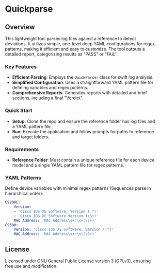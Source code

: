 # Quickparse

## Overview
This lightweight tool parses log files against a reference to detect deviations. It utilizes simple, one-level deep YAML configurations for regex patterns, making it efficient and easy to customize. The tool outputs a detailed report, categorizing results as "PASS" or "FAIL".

### Key Features
- **Efficient Parsing**: Employs the `QuickParser` class for swift log analysis.
- **Simplified Configuration**: Uses a straightforward YAML pattern file for defining variables and regex patterns.
- **Comprehensive Reports**: Generates reports with detailed and brief sections, including a final "Verdict".

### Quick Start
- **Setup**: Clone the repo and ensure the reference folder has log files and a YAML pattern file.
- **Run**: Execute the application and follow prompts for paths to reference and target folders.

### Requirements
- **Reference Folder**: Must contain a unique reference file for each device model and a single YAML pattern file for regex patterns.

### YAML Patterns
Define device variables with minimal regex patterns (Sequences parse in hierarchical order):

```yaml
C9200L:
    Version:
    - 'Cisco IOS XE Software, Version (.*)'
    - 'Cisco IOS XE Software Version (\S+)'
    MAC Address: 'MAC Address\s+:\s+(\S+)'
C9300:
    Version: 'Cisco IOS XE Software, Version (.*)'
    MAC Address: 'MAC Address\s+:\s+(\S+)'
```

## License
Licensed under GNU General Public License version 3 (GPLv3), ensuring free use and modification.
